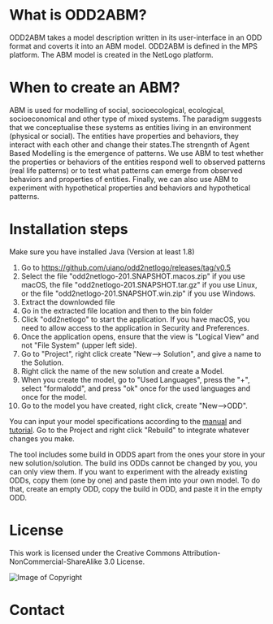 # What is ODD2ABM?
ODD2ABM takes a model description written in its user-interface in an ODD format and coverts it into an ABM model. ODD2ABM is defined in the MPS platform. The ABM model is created in the NetLogo platform. 

# When to create an ABM?
ABM is used for modelling of social, socioecological, ecological, socioeconomical and other type of mixed systems. The paradigm suggests that we conceptualise these systems as entities living in an environment (physical or social). The entities have properties and behaviors, they interact with each other and change their states.The strengnth of Agent Based Modelling is the emergence of patterns. We use ABM to test whether the properties or behaviors of the entities respond well to observed patterns (real life patterns) or to test what patterns can emerge from observed behaviors and properties of entities. Finally, we can also use ABM to experiment with hypothetical properties and behaviors and hypothetical patterns.



# Installation steps
Make sure you have installed Java (Version at least 1.8)

1. Go to https://github.com/uiano/odd2netlogo/releases/tag/v0.5
2. Select the file "odd2netlogo-201.SNAPSHOT.macos.zip" if you use macOS, the file "odd2netlogo-201.SNAPSHOT.tar.gz" if you use Linux, or the file "odd2netlogo-201.SNAPSHOT.win.zip" if you use Windows.
3. Extract the downlowded file
4. Go in the extracted file location and then to the bin folder
5. Click "odd2netlogo" to start the application. If you have macOS, you need to allow access to the application in Security and Preferences.
6. Once the application opens, ensure that the view is "Logical View" and not "File System" (upper left side).
7. Go to "Project", right click create "New--> Solution", and give a name to the Solution.
8. Right click the name of the new solution and create a Model.
9. When you create the model, go to "Used Languages", press the "+", select "formalodd", and press "ok" once for the used languages and once for the model.
10. Go to the model you have created, right click, create "New-->ODD".

You can input your model specifications according to the [manual](link) and [tutorial](https://github.com/uiano/odd2netlogo/blob/master/Documentation/wolf-sheep_tutorial.md). Go to the Project and right click "Rebuild" to integrate whatever changes you make. 

The tool includes some build in ODDS apart from the ones your store in your new solution/solution. The build ins ODDs cannot be changed by you, you can only view them. If you want to experiment with the already existing ODDs, copy them (one by one) and paste them into your own model. To do that, create an empty ODD, copy the build in ODD, and paste it in the empty ODD.

 

# License
This work is licensed under the Creative Commons Attribution-NonCommercial-ShareAlike 3.0 License. 

![Image of Copyright]()

# Contact
